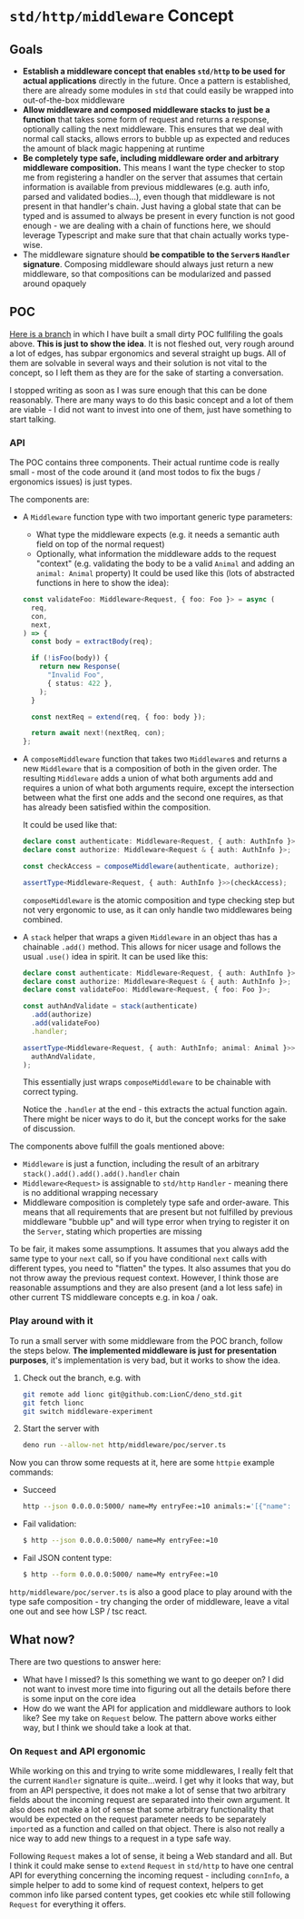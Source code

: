 # `std/http/middleware` Concept

## Goals

- **Establish a middleware concept that enables `std/http` to be used for actual
  applications** directly in the future. Once a pattern is established, there
  are already some modules in `std` that could easily be wrapped into
  out-of-the-box middleware
- **Allow middleware and composed middleware stacks to just be a function** that
  takes some form of request and returns a response, optionally calling the next
  middleware. This ensures that we deal with normal call stacks, allows errors
  to bubble up as expected and reduces the amount of black magic happening at
  runtime
- **Be completely type safe, including middleware order and arbitrary middleware
  composition.** This means I want the type checker to stop me from registering
  a handler on the server that assumes that certain information is available
  from previous middlewares (e.g. auth info, parsed and validated bodies...),
  even though that middleware is not present in that handler's chain. Just
  having a global state that can be typed and is assumed to always be present in
  every function is not good enough - we are dealing with a chain of functions
  here, we should leverage Typescript and make sure that that chain actually
  works type-wise.
- The middleware signature should **be compatible to the `Server`s `Handler`
  signature**. Composing middleware should always just return a new middleware,
  so that compositions can be modularized and passed around opaquely

## POC

[Here is a branch](https://github.com/LionC/deno_std/tree/middleware-experiment/http)
in which I have built a small dirty POC fullfiling the goals above. **This is
just to show the idea**. It is not fleshed out, very rough around a lot of
edges, has subpar ergonomics and several straight up bugs. All of them are
solvable in several ways and their solution is not vital to the concept, so I
left them as they are for the sake of starting a conversation.

I stopped writing as soon as I was sure enough that this can be done reasonably.
There are many ways to do this basic concept and a lot of them are viable - I
did not want to invest into one of them, just have something to start talking.

### API

The POC contains three components. Their actual runtime code is really small -
most of the code around it (and most todos to fix the bugs / ergonomics issues)
is just types.

The components are:

- A `Middleware` function type with two important generic type parameters:
  - What type the middleware expects (e.g. it needs a semantic auth field on top
    of the normal request)
  - Optionally, what information the middleware adds to the request "context"
    (e.g. validating the body to be a valid `Animal` and adding an
    `animal: Animal` property) It could be used like this (lots of abstracted
    functions in here to show the idea):

  ```typescript
  const validateFoo: Middleware<Request, { foo: Foo }> = async (
    req,
    con,
    next,
  ) => {
    const body = extractBody(req);

    if (!isFoo(body)) {
      return new Response(
        "Invalid Foo",
        { status: 422 },
      );
    }

    const nextReq = extend(req, { foo: body });

    return await next!(nextReq, con);
  };
  ```
- A `composeMiddleware` function that takes two `Middleware`s and returns a new
  `Middleware` that is a composition of both in the given order. The resulting
  `Middleware` adds a union of what both arguments add and requires a union of
  what both arguments require, except the intersection between what the first
  one adds and the second one requires, as that has already been satisfied
  within the composition.

  It could be used like that:

  ```typescript
  declare const authenticate: Middleware<Request, { auth: AuthInfo }>;
  declare const authorize: Middleware<Request & { auth: AuthInfo }>;

  const checkAccess = composeMiddleware(authenticate, authorize);

  assertType<Middleware<Request, { auth: AuthInfo }>>(checkAccess);
  ```

  `composeMiddleware` is the atomic composition and type checking step but not
  very ergonomic to use, as it can only handle two middlewares being combined.
- A `stack` helper that wraps a given `Middleware` in an object thas has a
  chainable `.add()` method. This allows for nicer usage and follows the usual
  `.use()` idea in spirit. It can be used like this:

  ```typescript
  declare const authenticate: Middleware<Request, { auth: AuthInfo }>;
  declare const authorize: Middleware<Request & { auth: AuthInfo }>;
  declare const validateFoo: Middleware<Request, { foo: Foo }>;

  const authAndValidate = stack(authenticate)
    .add(authorize)
    .add(validateFoo)
    .handler;

  assertType<Middleware<Request, { auth: AuthInfo; animal: Animal }>>(
    authAndValidate,
  );
  ```

  This essentially just wraps `composeMiddleware` to be chainable with correct
  typing.

  Notice the `.handler` at the end - this extracts the actual function again.
  There might be nicer ways to do it, but the concept works for the sake of
  discussion.

The components above fulfill the goals mentioned above:

- `Middleware` is just a function, including the result of an arbitrary
  `stack().add().add().add().handler` chain
- `Middleware<Request>` is assignable to `std/http` `Handler` - meaning there is
  no additional wrapping necessary
- Middleware composition is completely type safe and order-aware. This means
  that all requirements that are present but not fulfilled by previous
  middleware "bubble up" and will type error when trying to register it on the
  `Server`, stating which properties are missing

To be fair, it makes some assumptions. It assumes that you always add the same
type to your `next` call, so if you have conditional `next` calls with different
types, you need to "flatten" the types. It also assumes that you do not throw
away the previous request context. However, I think those are reasonable
assumptions and they are also present (and a lot less safe) in other current TS
middleware concepts e.g. in koa / oak.

### Play around with it

To run a small server with some middleware from the POC branch, follow the steps
below. **The implemented middleware is just for presentation purposes**, it's
implementation is very bad, but it works to show the idea.

1. Check out the branch, e.g. with

   ```sh
   git remote add lionc git@github.com:LionC/deno_std.git
   git fetch lionc
   git switch middleware-experiment
   ```
2. Start the server with

   ```sh
   deno run --allow-net http/middleware/poc/server.ts
   ```

Now you can throw some requests at it, here are some `httpie` example commands:

- Succeed

  ```sh
  http --json 0.0.0.0:5000/ name=My entryFee:=10 animals:='[{"name": "Kim", "kind": "Tiger"}, {"name": "Flippo", "kind": "Hippo"}, {"name": "Jasmin", "kind": "Tiger"}]'
  ```
- Fail validation:

  ```sh
  $ http --json 0.0.0.0:5000/ name=My entryFee:=10
  ```
- Fail JSON content type:

  ```sh
  $ http --form 0.0.0.0:5000/ name=My entryFee:=10
  ```

`http/middleware/poc/server.ts` is also a good place to play around with the
type safe composition - try changing the order of middleware, leave a vital one
out and see how LSP / tsc react.

## What now?

There are two questions to answer here:

- What have I missed? Is this something we want to go deeper on? I did not want
  to invest more time into figuring out all the details before there is some
  input on the core idea
- How do we want the API for application and middleware authors to look like?
  See my take on `Request` below. The pattern above works either way, but I
  think we should take a look at that.

### On `Request` and API ergonomic

While working on this and trying to write some middlewares, I really felt that
the current `Handler` signature is quite...weird. I get why it looks that way,
but from an API perspective, it does not make a lot of sense that two arbitrary
fields about the incoming request are separated into their own argument. It also
does not make a lot of sense that some arbitrary functionality that would be
expected on the request parameter needs to be separately `import`ed as a
function and called on that object. There is also not really a nice way to add
new things to a request in a type safe way.

Following `Request` makes a lot of sense, it being a Web standard and all. But I
think it could make sense to `extend` `Request` in `std/http` to have one
central API for everything concerning the incoming request - including
`connInfo`, a simple helper to add to some kind of request context, helpers to
get common info like parsed content types, get cookies etc while still following
`Request` for everything it offers.
